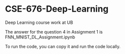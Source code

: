 # CSE-676-Deep-Learning
Deep Learning course work at UB

The answer for the question 4 in Assignment 1 is FNN_MNIST_DL_Assignment.ipynb

To run the code, you can copy it and run the code locally. 
